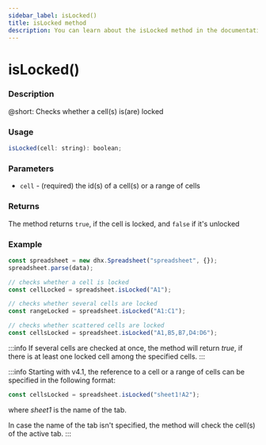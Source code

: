 ```yaml
---
sidebar_label: isLocked()
title: isLocked method
description: You can learn about the isLocked method in the documentation of the DHTMLX JavaScript Spreadsheet library. Browse developer guides and API reference, try out code examples and live demos, and download a free 30-day evaluation version of DHTMLX Spreadsheet.
---
```


# isLocked()

### Description

@short: Checks whether a cell(s) is(are) locked

### Usage

~~~jsx
isLocked(cell: string): boolean;
~~~

### Parameters

- `cell` - (required) the id(s) of a cell(s) or a range of cells

### Returns

The method returns `true`, if the cell is locked, and `false` if it's unlocked

### Example

~~~jsx {5,8,11}
const spreadsheet = new dhx.Spreadsheet("spreadsheet", {});
spreadsheet.parse(data);

// checks whether a cell is locked
const cellLocked = spreadsheet.isLocked("A1");

// checks whether several cells are locked
const rangeLocked = spreadsheet.isLocked("A1:C1");

// checks whether scattered cells are locked
const cellsLocked = spreadsheet.isLocked("A1,B5,B7,D4:D6");
~~~

:::info
If several cells are checked at once, the method will return *true*, if there is at least one locked cell among the specified cells.
:::

:::info
Starting with v4.1, the reference to a cell or a range of cells can be specified in the following format:

~~~jsx
const cellsLocked = spreadsheet.isLocked("sheet1!A2"); 
~~~

where *sheet1* is the name of the tab.

In case the name of the tab isn't specified, the method will check the cell(s) of the active tab.
:::